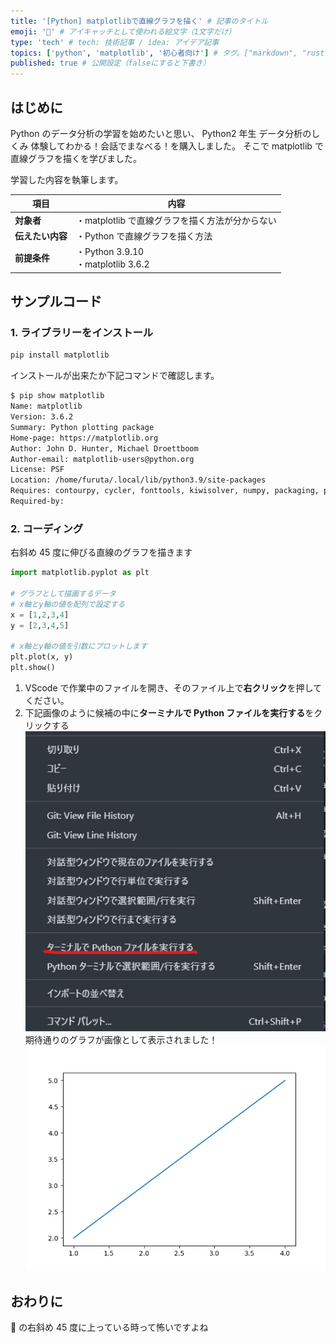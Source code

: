 ```yaml
---
title: '[Python] matplotlibで直線グラフを描く' # 記事のタイトル
emoji: '🎢' # アイキャッチとして使われる絵文字（1文字だけ）
type: 'tech' # tech: 技術記事 / idea: アイデア記事
topics: ['python', 'matplotlib', '初心者向け'] # タグ。["markdown", "rust", "aws"]のように指定する
published: true # 公開設定（falseにすると下書き）
---
```


## はじめに

Python のデータ分析の学習を始めたいと思い、
Python2 年生 データ分析のしくみ 体験してわかる！会話でまなべる！を購入しました。
そこで matplotlib で直線グラフを描くを学びました。

学習した内容を執筆します。

| 項目             | 内容                                            |
| ---------------- | ----------------------------------------------- |
| **対象者**       | ・matplotlib で直線グラフを描く方法が分からない |
| **伝えたい内容** | ・Python で直線グラフを描く方法                 |
| **前提条件**     | ・Python 3.9.10<br>・matplotlib 3.6.2           |

## サンプルコード

### 1. ライブラリーをインストール

```bash
pip install matplotlib
```

インストールが出来たか下記コマンドで確認します。

```bash
$ pip show matplotlib
Name: matplotlib
Version: 3.6.2
Summary: Python plotting package
Home-page: https://matplotlib.org
Author: John D. Hunter, Michael Droettboom
Author-email: matplotlib-users@python.org
License: PSF
Location: /home/furuta/.local/lib/python3.9/site-packages
Requires: contourpy, cycler, fonttools, kiwisolver, numpy, packaging, pillow, pyparsing, python-dateutil
Required-by:
```

### 2. コーディング

右斜め 45 度に伸びる直線のグラフを描きます

```python
import matplotlib.pyplot as plt

# グラフとして描画するデータ
# x軸とy軸の値を配列で設定する
x = [1,2,3,4]
y = [2,3,4,5]

# x軸とy軸の値を引数にプロットします
plt.plot(x, y)
plt.show()
```

1. VScode で作業中のファイルを開き、そのファイル上で**右クリック**を押してください。
2. 下記画像のように候補の中に**ターミナルで Python ファイルを実行する**をクリックする
   ![ターミナルでPythonファイルを実行する](/images/run-matplotlib-vscode.png)
   期待通りのグラフが画像として表示されました！
   ![右斜め45度に伸びる直線のグラフ](/images/45graph.png)

## おわりに

🎢 の右斜め 45 度に上っている時って怖いですよね
